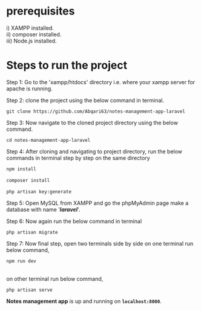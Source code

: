 # prerequisites  
i) XAMPP installed.  
ii) composer installed.  
iii) Node.js installed.

# Steps to run the project

Step 1: Go to the 'xampp/htdocs' directory i.e. where your xampp server for apache is running.  

Step 2: clone the project using the below command in terminal.  
        <pre>`git clone https://github.com/Abqari63/notes-management-app-laravel`</pre>  
            
Step 3: Now navigate to the cloned project directory using the below command.  
        <pre>`cd notes-management-app-laravel`</pre>  
            
Step 4: After cloning and navigating to project directory, run the below commands in terminal step by step on the same directory  
        <pre>`npm install`  
        `composer install`  
        `php artisan key:generate`</pre>  
        
Step 5: Open MySQL from XAMPP and go the phpMyAdmin page make a database with name '***laravel***'.  

Step 6: Now again run the below command in terminal  
        <pre>`php artisan migrate`</pre>  
        
Step 7: Now final step, open two terminals side by side on one terminal run below command,  
        <pre>`npm run dev`</pre>  
        on other terminal run below command,  
        <pre>`php artisan serve`</pre>  
        
        
**Notes management app** is up and running on **`localhost:8000`**.
        
